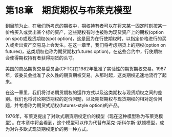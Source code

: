 # 第18章　期货期权与布莱克模型

到目前为止，在我们所考虑的期权中，期权持有者可以在将来某一固定时刻按某一价格买入或卖出某个标的资产，这些期权有时也被称为现货资产上的期权(option on spot)或现货期权(spot option)，这是因为在行使期权时，以指定价格进行的买入或卖出资产交易马上会发生。在这一章里，我们将考虑期货上的期权(option on futures)，这类期权也称为期货期权(futures option)。在这些合约中，行使期权会使得期权持有者获得期货的头寸。

美国的商品期货交易委员会(CFTC)在1982年批准了实验性的期货期权交易。1987年，该委员会批准了永久性的期货期权交易。从那时起，这类期权迅速地流行了起来。

在这一章里，我们将讨论期货期权的运作方式以及这类期权与现货期权之间的差别。我们也将讨论期货期权的定价问题，以及期货期权与现货期权的相对定价问题，并考虑称为期货式期权(futures-style option)的产品。

1976年，布莱克提出了对欧式期货期权定价的模型（现在这种模型称为布莱克模型）。在本章中将会看到，这个模型可以作为代替布莱克-斯科尔斯-默顿模型，成为对许多欧式现货期权定价的另一种方式。